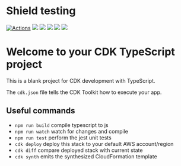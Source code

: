 # Shield testing
[![Actions](https://github.com/SrinathBala/badges-test/workflows/Java%20CI/badge.svg)](https://github.com/SrinathBala/badges-test/actions)
<img src="https://img.shields.io/youtube/channel/subscribers/UCzdX32OIhpfrdxQRhN2s98w?style=flat&logo=Github"></img>
<img src="https://img.shields.io/badge/Size-4.4kb-ff0000?style=flat&logo=Github"></img>
<img src="https://img.shields.io/badge/Production-Dev-ff0000?style=flat&logo=Github"></img>
<img src="https://img.shields.io/badge/Language-typescript-ff0?style=square&logo=Github"></img>
<img src="https://img.shields.io/badge/Language-typescript-ff0f?style=for-the-badge&logo=Docker"></img>
# Welcome to your CDK TypeScript project

This is a blank project for CDK development with TypeScript.

The `cdk.json` file tells the CDK Toolkit how to execute your app.

## Useful commands

* `npm run build`   compile typescript to js
* `npm run watch`   watch for changes and compile
* `npm run test`    perform the jest unit tests
* `cdk deploy`      deploy this stack to your default AWS account/region
* `cdk diff`        compare deployed stack with current state
* `cdk synth`       emits the synthesized CloudFormation template
